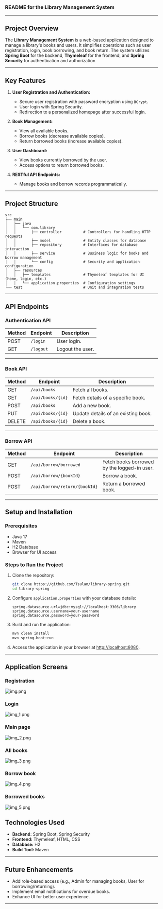 ### **README for the Library Management System**

---

## **Project Overview**

The **Library Management System** is a web-based application designed to manage a library's books and users. It simplifies operations such as user registration, login, book borrowing, and book return. The system utilizes **Spring Boot** for the backend, **Thymeleaf** for the frontend, and **Spring Security** for authentication and authorization.

---

## **Key Features**

1. **User Registration and Authentication:**
    - Secure user registration with password encryption using `BCrypt`.
    - User login with Spring Security.
    - Redirection to a personalized homepage after successful login.

2. **Book Management:**
    - View all available books.
    - Borrow books (decrease available copies).
    - Return borrowed books (increase available copies).

3. **User Dashboard:**
    - View books currently borrowed by the user.
    - Access options to return borrowed books.

4. **RESTful API Endpoints:**
    - Manage books and borrow records programmatically.

---

## **Project Structure**

```plaintext
src
├── main
│   ├── java
│   │   └── com.library
│   │       ├── controller          # Controllers for handling HTTP requests
│   │       ├── model               # Entity classes for database
│   │       ├── repository          # Interfaces for database interaction
│   │       ├── service             # Business logic for books and borrow management
│   │       └── config              # Security and application configuration
│   ├── resources
│   │   ├── templates               # Thymeleaf templates for UI (home, login, etc.)
│   │   └── application.properties  # Configuration settings
└── test                            # Unit and integration tests
```

---

## **API Endpoints**

### **Authentication API**
| Method | Endpoint         | Description                     |
|--------|------------------|---------------------------------|
| POST   | `/login`         | User login.                    |
| GET    | `/logout`        | Logout the user.               |

---

### **Book API**
| Method | Endpoint             | Description                              |
|--------|----------------------|------------------------------------------|
| GET    | `/api/books`         | Fetch all books.                        |
| GET    | `/api/books/{id}`    | Fetch details of a specific book.       |
| POST   | `/api/books`         | Add a new book.                         |
| PUT    | `/api/books/{id}`    | Update details of an existing book.     |
| DELETE | `/api/books/{id}`    | Delete a book.                          |

---

### **Borrow API**
| Method | Endpoint                    | Description                                |
|--------|-----------------------------|--------------------------------------------|
| GET    | `/api/borrow/borrowed`      | Fetch books borrowed by the logged-in user.|
| POST   | `/api/borrow/{bookId}`      | Borrow a book.                            |
| POST   | `/api/borrow/return/{bookId}` | Return a borrowed book.                   |

---

## **Setup and Installation**

### **Prerequisites**
- Java 17
- Maven
- H2 Database
- Browser for UI access

### **Steps to Run the Project**
1. Clone the repository:
   ```bash
   git clone https://github.com/Tsulan/library-spring.git
   cd library-spring
   ```

2. Configure `application.properties` with your database details:
   ```properties
   spring.datasource.url=jdbc:mysql://localhost:3306/library
   spring.datasource.username=your-username
   spring.datasource.password=your-password
   ```

3. Build and run the application:
   ```bash
   mvn clean install
   mvn spring-boot:run
   ```

4. Access the application in your browser at [http://localhost:8080](http://localhost:8080).

---

## **Application Screens**

### Registration

![img.png](src/main/resources/documentation/img.png)

### Login

![img_1.png](src/main/resources/documentation/img_1.png)

### Main page

![img_2.png](src/main/resources/documentation/img_2.png)

### All books

![img_3.png](src/main/resources/documentation/img_3.png)

### Borrow book

![img_4.png](src/main/resources/documentation/img_4.png)

### Borrowed books

![img_5.png](src/main/resources/documentation/img_5.png)


## **Technologies Used**

- **Backend:** Spring Boot, Spring Security
- **Frontend:** Thymeleaf, HTML, CSS
- **Database:** H2
- **Build Tool:** Maven

---

## **Future Enhancements**

- Add role-based access (e.g., Admin for managing books, User for borrowing/returning).
- Implement email notifications for overdue books.
- Enhance UI for better user experience.

---
